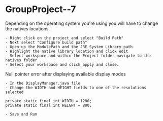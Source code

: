 # GroupProject--7

Depending on the operating system you're using you will have to change the natives locations.

	- Right click on the project and select "Build Path"
	- Next select "Configure build path"
	- Open up the ModulePath and the JRE System Library path
	- Highlight the native library location and click edit
	- Select workspace and within the Project folder navigate to the natives folder
	- Select your workspace and click apply and close.
	
	
Null pointer error after displaying available display modes

	- In the DisplayManager.java file
	- Change the WIDTH and HEIGHT fields to one of the resolutions selected
	
```
private static final int WIDTH = 1280;
private static final int HEIGHT = 800;
```
	
	
	- Save and Run
	
	
